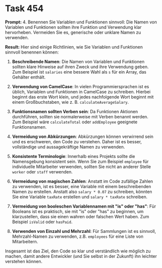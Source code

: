 # Task 454

**Prompt:** 4. Benennen Sie Variablen und Funktionen sinnvoll: Die Namen von Variablen und Funktionen sollten ihre Funktion und Verwendung klar hervorheben. Vermeiden Sie es, generische oder unklare Namen zu verwenden.

**Result:**
Hier sind einige Richtlinien, wie Sie Variablen und Funktionen sinnvoll benennen können:

1. **Beschreibende Namen**: Die Namen von Variablen und Funktionen sollten klare Hinweise auf ihren Zweck und ihre Verwendung geben. Zum Beispiel ist `salaries` eine bessere Wahl als `s` für ein Array, das Gehälter enthält.

2. **Verwendung von CamelCase**: In vielen Programmiersprachen ist es üblich, Variablen und Funktionen in CamelCase zu schreiben. Hierbei beginnt das erste Wort klein, und jedes nachfolgende Wort beginnt mit einem Großbuchstaben, wie z. B. `calculateAverageSalary`.

3. **Funktionsnamen sollten Verben sein**: Da Funktionen Aktionen durchführen, sollten sie normalerweise mit Verben benannt werden. Zum Beispiel wäre `calculateTotal` oder `addEmployee` geeignete Funktionsnamen.

4. **Vermeidung von Abkürzungen**: Abkürzungen können verwirrend sein und es erschweren, den Code zu verstehen. Daher ist es besser, vollständige und aussagekräftige Namen zu verwenden.

5. **Konsistente Terminologie**: Innerhalb eines Projekts sollte die Namensgebung konsistent sein. Wenn Sie zum Beispiel `employee` für individuelle Mitarbeiter verwenden, sollten Sie nicht an anderer Stelle `worker` oder `staff` verwenden.

6. **Vermeidung von magischen Zahlen**: Anstatt im Code zufällige Zahlen zu verwenden, ist es besser, eine Variable mit einem beschreibenden Namen zu erstellen. Anstatt also `salary * 0.07` zu schreiben, könnten Sie eine Variable `taxRate` erstellen und `salary * taxRate` schreiben.

7. **Vermeidung von booleschen Variablennamen mit "is" oder "has"**: Für Booleans ist es praktisch, sie mit "is" oder "has" zu beginnen, um klarzustellen, dass sie einen wahren oder falschen Wert haben. Zum Beispiel `isValid` oder `hasPaid`.

8. **Verwenden von Einzahl und Mehrzahl**: Für Sammlungen ist es sinnvoll, Mehrzahl-Namen zu verwenden, z.B. `employees` für eine Liste von Mitarbeitern.

Insgesamt ist das Ziel, den Code so klar und verständlich wie möglich zu machen, damit andere Entwickler (und Sie selbst in der Zukunft) ihn leichter verstehen können.
